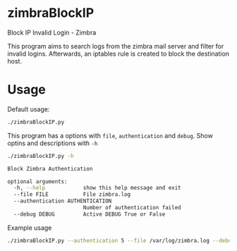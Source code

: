 # zimbraBlockIP
Block IP Invalid Login - Zimbra


This program aims to search logs from the zimbra mail server and filter for invalid logins.
Afterwards, an iptables rule is created to block the destination host. 

# Usage

Default usage:

```bash
./zimbraBlockIP.py 
```

This program has a options with `file`, `authentication` and `debug`.
Show optins and descriptions with `-h`

```bash
./zimbraBlockIP.py -h

Block Zimbra Authentication

optional arguments:
  -h, --help            show this help message and exit
  --file FILE           File zimbra.log
  --authentication AUTHENTICATION
                        Number of authentication failed
  --debug DEBUG         Active DEBUG True or False
```

Example usage

```bash
./zimbraBlockIP.py --authentication 5 --file /var/log/zimbra.log --debug true
```